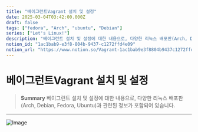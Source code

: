 ```yaml
---
title: "베이그런트Vagrant 설치 및 설정"
date: 2025-03-04T03:42:00.000Z
draft: false
tags: ["fedora", "Arch", "ubuntu", "Debian"]
series: ["Let's Linux!"]
description: "베이그런트 설치 및 설정에 대한 내용으로, 다양한 리눅스 배포판(Arch, Debian, Fedora, Ubuntu)과 관련된 정보가 포함되어 있습니다."
notion_id: "1ac1bab9-e3f8-804b-9437-c1272ffd4e09"
notion_url: "https://www.notion.so/Vagrant-1ac1bab9e3f8804b9437c1272ffd4e09"
---
```


# 베이그런트Vagrant 설치 및 설정

> **Summary**
> 베이그런트 설치 및 설정에 대한 내용으로, 다양한 리눅스 배포판(Arch, Debian, Fedora, Ubuntu)과 관련된 정보가 포함되어 있습니다.

---

![Image](https://prod-files-secure.s3.us-west-2.amazonaws.com/09ccd4d5-876c-4bba-bbdf-cc77a0a11257/003f3f9f-fb0e-4302-adc0-6df5221b8d18/image.png?X-Amz-Algorithm=AWS4-HMAC-SHA256&X-Amz-Content-Sha256=UNSIGNED-PAYLOAD&X-Amz-Credential=ASIAZI2LB466UCZ5TNWM%2F20250724%2Fus-west-2%2Fs3%2Faws4_request&X-Amz-Date=20250724T101541Z&X-Amz-Expires=3600&X-Amz-Security-Token=IQoJb3JpZ2luX2VjEAIaCXVzLXdlc3QtMiJGMEQCIACRWAPLQALu1UJZUZfflJUw4AAM7k9PAQ4NpjrPZTseAiBjXTGWs4IwCbFkH5Z1xjJUp%2FypQllWBz0zoqgxVcTcMir%2FAwgqEAAaDDYzNzQyMzE4MzgwNSIMF8vILOMdiyLR5P08KtwDRRTV762J8wCNSYVw07IEN7Kot%2B4JFtl%2B4Rr5egqNYu5MHdIcN%2FjOVu6wAYubIiJ01qXJRVnkc9e7gDVVhP6CUZoy2vHhotcnknRZ%2F0UUDk%2BBhNauBd8ty6kF%2BvW5FSSrD0P5X8JBYEC7wE1okDApgRrQNP9G%2F3zW2ziq3N2mpZTq%2FIyfflSxCK6%2BPFVilJ6Yh0mU8dk4cPoh4QYbEEnPQpZOHHz%2Fa1vISnXr7ds3CCdu5SjGEETgbSA9vScqEzgfKpi0jfj5Gh0ldWNp4cSd4vcl1y%2FdhG4zVAU5hAXkQ7sMXtEkFU36scixA27Zyzioi1B54KjFWL6fh71CYx4%2BTfeR8jPEntUQrT33Ryy9ridHxu15G%2FWsykjLMAGEeWRlB%2B1RIqS6e%2FgoWKlQF4xKC57glHMuFhnXAbocJ6Yb%2FcKbXpxImaGIHOhHhqaNSDG94gQq1PfZ%2FGohUF98S1NyBZ5uZR8dO%2BwzBncbs3gUQ%2FXUwwvnl7nV2FkPmlzFWC7RfxvI6IK4xVm6JubOZTXqcxWPdzDrQFcxKu8qd1oAy53UKX1iky88uxlwMmeYNx%2BBnVrZkVHDBrwLiikWI3RNAbvylzDa%2B5CPDiF%2FwHv0SjY5X2ntN6BL3GAg51YwqfWHxAY6pgG7%2Fq21xtFfP3kzk%2FkiKNtyirA9%2BQsVtFa8pS5WFhdLpY42a6sDFIoQgFpuHOg2UoY7d%2F%2BaeG1DcYaZCxfjYXT%2FXSkXDxt8rnXKfCS6jP1%2FBSkw9lPT4%2BR%2BfCsHc29aCXbOWnJaxB7txURzwjVp5GEDQtgS%2B8ThUe1AoCL8GesPTi06QA7Ssr1zp30LwYgcKAkXpnFw7Tcj0TLS8aXSIoCYh1n3enzn&X-Amz-Signature=009d2bbc535c5981d82de7bf87964b27e240430aefc3ce5704ea8bd3b9730a6a&X-Amz-SignedHeaders=host&x-amz-checksum-mode=ENABLED&x-id=GetObject)

